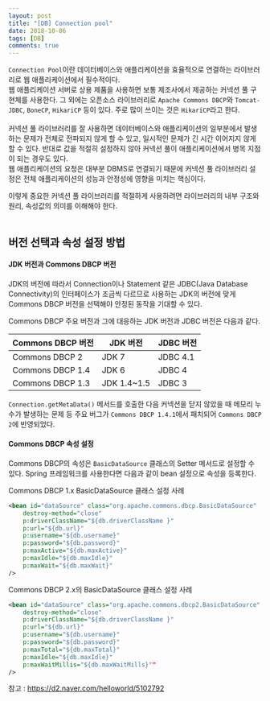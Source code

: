 ```yaml
---
layout: post
title: "[DB] Connection pool"
date: 2018-10-06
tags: [DB]
comments: true
---
```


`Connection Pool`이란 데이터베이스와 애플리케이션을 효율적으로 연결하는 라이브러리로 웹 애플리케이션에서 필수적이다. <br>
웹 애플리케이션 서버로 상용 제품을 사용하면 보통 제조사에서 제공하는 커넥션 풀 구현체를 사용한다. 그 외에는 오픈소스 라이브러리로 `Apache Commons DBCP`와 `Tomcat-JDBC`, `BoneCP`, `HikariCP` 등이 있다. 주로 많이 쓰이는 것은 `HikariCP`라고 한다. <br>
<br>
커넥션 풀 라이브러리를 잘 사용하면 데이터베이스와 애플리케이션의 일부분에서 발생하는 문제가 전체로 전파되지 않게 할 수 있고, 일시적인 문제가 긴 시간 이어지지 않게 할 수 있다. 반대로 값을 적절히 설정하지 않아 커넥션 풀이 애플리케이션에서 병목 지점이 되는 경우도 있다. <br>
웹 애플리케이션의 요청은 대부분 DBMS로 연결되기 때문에 커넥션 풀 라이브러리 설정은 전체 애플리케이션의 성능과 안정성에 영향을 미치는 핵심이다. <br>

이렇게 중요한 커넥션 풀 라이브러리를 적절하게 사용하려면 라이브러리의 내부 구조와 원리, 속성값의 의미를 이해해야 한다. <br>
<br>

## 버전 선택과 속성 설정 방법

#### JDK 버전과 Commons DBCP 버전

JDK의 버전에 따라서 Connection이나 Statement 같은 JDBC(Java Database Connectivity)의 인터페이스가 조금씩 다르므로 사용하는 JDK의 버전에 맞게 Commons DBCP 버전을 선택해야 안정된 동작을 기대할 수 있다.

Commons DBCP 주요 버전과 그에 대응하는 JDK 버전과 JDBC 버전은 다음과 같다.

| Commons DBCP 버전 | JDK 버전 | JDBC 버전 |
|---|---|---|
| Commons DBCP 2 | JDK 7 | JDBC 4.1 |
| Commons DBCP 1.4 | JDK 6 | JDBC 4 |
| Commons DBCP 1.3 | JDK 1.4~1.5 | JDBC 3 |

`Connection.getMetaData()` 메서드를 호출한 다음 커넥션을 닫지 않았을 때 메모리 누수가 발생하는 문제 등 주요 버그가 `Commons DBCP 1.4.1`에서 패치되어 `Commons DBCP 2`에 반영되었다.

#### Commons DBCP 속성 설정

Commons DBCP의 속성은 `BasicDataSource` 클래스의 Setter 메서드로 설정할 수 있다. Spring 프레임워크를 사용한다면 다음과 같이 bean 설정으로 속성을 등록한다.

Commons DBCP 1.x BasicDataSource 클래스 설정 사례
```xml
<bean id="dataSource" class="org.apache.commons.dbcp.BasicDataSource"  
    destroy-method="close"
    p:driverClassName="${db.driverClassName }"
    p:url="${db.url}"
    p:username="${db.username}"
    p:password="${db.password}"
    p:maxActive="${db.maxActive}"
    p:maxIdle="${db.maxIdle}"
    p:maxWait="${db.maxWait}"
/>
```

Commons DBCP 2.x의 BasicDataSource 클래스 설정 사례

```xml
<bean id="dataSource" class="org.apache.commons.dbcp2.BasicDataSource"  
    destroy-method="close"
    p:driverClassName="${db.driverClassName }"
    p:url="${db.url}"
    p:username="${db.username}"
    p:password="${db.password}"
    p:maxTotal="${db.maxTotal}"
    p:maxIdle="${db.maxIdle}"
    p:maxWaitMillis="${db.maxWaitMills}""
/>
```

참고 : https://d2.naver.com/helloworld/5102792
